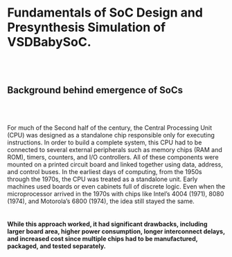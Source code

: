 # Fundamentals of SoC Design and Presynthesis Simulation of VSDBabySoC. #
<br></br>
## Background behind emergence of SoCs ##
<br></br>

For much of the Second half of the century, the Central Processing Unit (CPU) was designed as a standalone chip responsible only for executing instructions. In order to build a 
complete system, this CPU had to be connected to several external peripherals such as memory chips (RAM and ROM), timers, counters, and I/O controllers. All of these components were 
mounted on a printed circuit board and linked together using data, address, and control buses. 
In the earliest days of computing, from the 1950s through the 1970s, the CPU was treated as a standalone unit. Early machines used boards or even cabinets full of discrete logic. Even 
when the microprocessor arrived in the 1970s with chips like Intel’s 4004 (1971), 8080 (1974), and Motorola’s 6800 (1974), the idea still stayed the same.
<br></br>
<h4> While this approach worked, it had significant drawbacks, including larger board area, higher power consumption, longer interconnect delays, and increased cost since multiple chips had to be manufactured, packaged, and tested separately.</h4>

